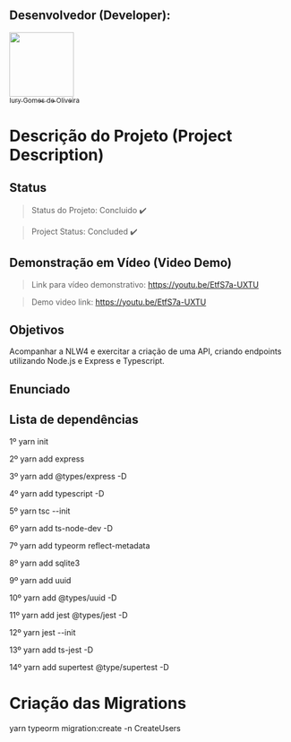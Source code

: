 <p align="center">
  <img src="">
</p>

## Desenvolvedor (Developer):

[<img src="https://avatars3.githubusercontent.com/u/30157522?s=460&u=30d3397df3e4655b6fa8047ac27052569cf7db78&v=4" width=115><br><sub>Iury Gomes de Oliveira</sub>](https://github.com/iurygdeoliveira)

# Descrição do Projeto (Project Description)

## Status

> Status do Projeto: Concluido :heavy_check_mark:

> Project Status: Concluded :heavy_check_mark:

## Demonstração em Vídeo (Video Demo)

> Link para vídeo demonstrativo: https://youtu.be/EtfS7a-UXTU

> Demo video link: https://youtu.be/EtfS7a-UXTU

## Objetivos

Acompanhar a NLW4 e exercitar a criação de uma API, criando endpoints utilizando Node.js e Express e Typescript.

## Enunciado



## Lista de dependências

1º yarn init

2º yarn add express

3º yarn add @types/express -D

4º yarn add typescript -D

5º yarn tsc --init

6º yarn add ts-node-dev -D 

7º yarn add typeorm reflect-metadata

8º yarn add sqlite3

9º yarn add uuid

10º yarn add @types/uuid -D

11º yarn add jest @types/jest -D

12º yarn jest --init

13º yarn add ts-jest -D

14º yarn add supertest @type/supertest -D

# Criação das Migrations

yarn typeorm migration:create -n CreateUsers